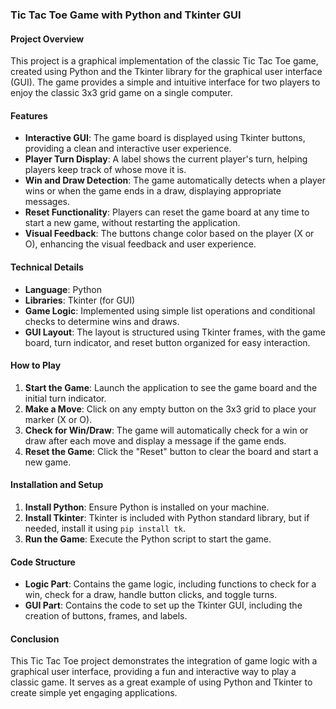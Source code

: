 ### Tic Tac Toe Game with Python and Tkinter GUI

#### Project Overview

This project is a graphical implementation of the classic Tic Tac Toe game, created using Python and the Tkinter library for the graphical user interface (GUI). The game provides a simple and intuitive interface for two players to enjoy the classic 3x3 grid game on a single computer.

#### Features

- **Interactive GUI**: The game board is displayed using Tkinter buttons, providing a clean and interactive user experience.
- **Player Turn Display**: A label shows the current player's turn, helping players keep track of whose move it is.
- **Win and Draw Detection**: The game automatically detects when a player wins or when the game ends in a draw, displaying appropriate messages.
- **Reset Functionality**: Players can reset the game board at any time to start a new game, without restarting the application.
- **Visual Feedback**: The buttons change color based on the player (X or O), enhancing the visual feedback and user experience.

#### Technical Details

- **Language**: Python
- **Libraries**: Tkinter (for GUI)
- **Game Logic**: Implemented using simple list operations and conditional checks to determine wins and draws.
- **GUI Layout**: The layout is structured using Tkinter frames, with the game board, turn indicator, and reset button organized for easy interaction.

#### How to Play

1. **Start the Game**: Launch the application to see the game board and the initial turn indicator.
2. **Make a Move**: Click on any empty button on the 3x3 grid to place your marker (X or O).
3. **Check for Win/Draw**: The game will automatically check for a win or draw after each move and display a message if the game ends.
4. **Reset the Game**: Click the "Reset" button to clear the board and start a new game.

#### Installation and Setup

1. **Install Python**: Ensure Python is installed on your machine.
2. **Install Tkinter**: Tkinter is included with Python standard library, but if needed, install it using `pip install tk`.
3. **Run the Game**: Execute the Python script to start the game.

#### Code Structure

- **Logic Part**: Contains the game logic, including functions to check for a win, check for a draw, handle button clicks, and toggle turns.
- **GUI Part**: Contains the code to set up the Tkinter GUI, including the creation of buttons, frames, and labels.

#### Conclusion

This Tic Tac Toe project demonstrates the integration of game logic with a graphical user interface, providing a fun and interactive way to play a classic game. It serves as a great example of using Python and Tkinter to create simple yet engaging applications.